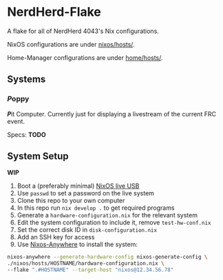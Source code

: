 # NerdHerd-Flake

A flake for all of NerdHerd 4043's Nix configurations.

NixOS configurations are under [nixos/hosts/](./nixos/hosts/).

Home-Manager configurations are under [home/hosts/](./home/hosts/).

## Systems

### *P*oppy

***P***it Computer. Currently just for displaying a livestream of the current FRC event.

Specs: **TODO**

## System Setup

**WIP**

1. Boot a (preferably minimal) [NixOS live USB](https://nixos.org/download/)
2. Use `passwd` to set a password on the live system
3. Clone this repo to your own computer
4. In this repo run `nix develop .` to get required programs
5. Generate a `hardware-configuration.nix` for the relevant system
6. Edit the system configuration to include it, remove `test-hw-conf.nix`
7. Set the correct disk ID in `disk-configuration.nix`
8. Add an SSH key for access
9. Use [Nixos-Anywhere](https://github.com/nix-community/nixos-anywhere/) to install the system:

```sh
nixos-anywhere --generate-hardware-config nixos-generate-config \
./nixos/hosts/HOSTNAME/hardware-configuration.nix \
--flake ".#HOSTNAME" --target-host "nixos@12.34.56.78"
```
